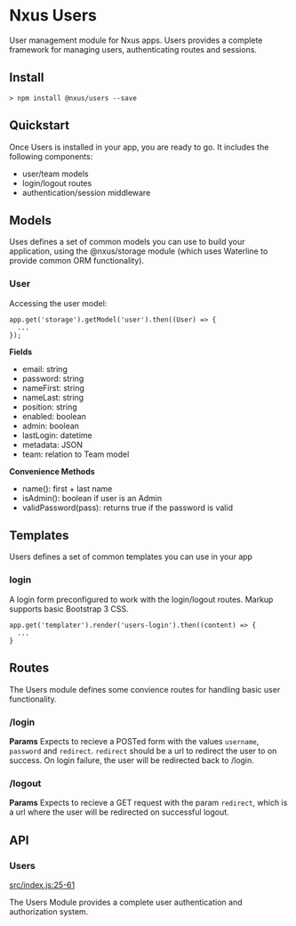 # Nxus Users

User management module for Nxus apps.  Users provides a complete framework for managing users, authenticating routes and sessions.

## Install

    > npm install @nxus/users --save

## Quickstart

Once Users is installed in your app, you are ready to go.  It includes the following components:

-   user/team models
-   login/logout routes
-   authentication/session middleware

## Models

Uses defines a set of common models you can use to build your application, using the @nxus/storage module (which uses Waterline to provide common ORM functionality).

### User

Accessing the user model:

    app.get('storage').getModel('user').then((User) => {
      ...
    });

**Fields**

-   email: string
-   password: string
-   nameFirst: string
-   nameLast: string
-   position: string
-   enabled: boolean
-   admin: boolean
-   lastLogin: datetime
-   metadata: JSON
-   team: relation to Team model

**Convenience Methods**

-   name(): first + last name
-   isAdmin(): boolean if user is an Admin
-   validPassword(pass): returns true if the password is valid

## Templates

Users defines a set of common templates you can use in your app

### login

A login form preconfigured to work with the login/logout routes. Markup supports basic Bootstrap 3 CSS.

    app.get('templater').render('users-login').then((content) => {
      ...
    }

## Routes

The Users module defines some convience routes for handling basic user functionality.

### /login

**Params**
Expects to recieve a POSTed form with the values `username`, `password` and `redirect`. `redirect` should be a url to redirect the user to on success.  On login failure, the user will be redirected back to /login.

### /logout

**Params**
Expects to recieve a GET request with the param `redirect`, which is a url where the user will be redirected on successful logout.

## API

### Users

[src/index.js:25-61](https://github.com/nxus/users/blob/6feb67e4adee45064dffe1e46dd7aa3e43711ccd/src/index.js#L25-L61 "Source code on GitHub")

The Users Module provides a complete user authentication and authorization system.
